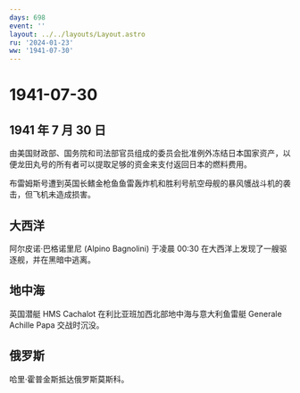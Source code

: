 ```yaml
---
days: 698
event: ''
layout: ../../layouts/Layout.astro
ru: '2024-01-23'
ww: '1941-07-30'
---
```


# 1941-07-30

## 1941 年 7 月 30 日

由美国财政部、国务院和司法部官员组成的委员会批准例外冻结日本国家资产，以便龙田丸号的所有者可以提取足够的资金来支付返回日本的燃料费用。

布雷姆斯号遭到英国长鳍金枪鱼鱼雷轰炸机和胜利号航空母舰的暴风鹱战斗机的袭击，但飞机未造成损害。

## 大西洋

阿尔皮诺·巴格诺里尼 (Alpino Bagnolini) 于凌晨 00:30
在大西洋上发现了一艘驱逐舰，并在黑暗中逃离。

## 地中海

英国潜艇 HMS Cachalot 在利比亚班加西北部地中海与意大利鱼雷艇 Generale
Achille Papa 交战时沉没。

## 俄罗斯

哈里·霍普金斯抵达俄罗斯莫斯科。